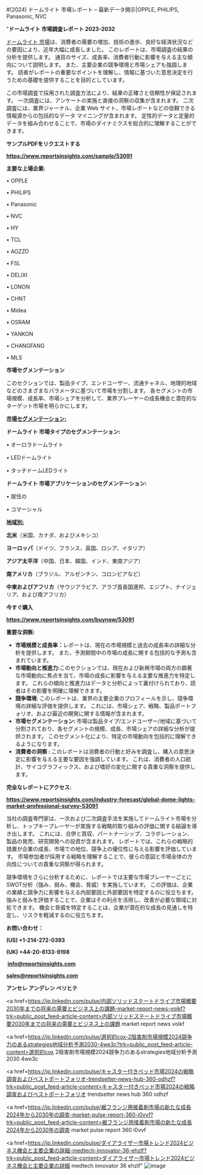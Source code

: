 #(2024) ドームライト 市場レポート – 最新データ開示|OPPLE, PHILIPS, Panasonic, NVC

"<strong>ドームライト 市場調査レポート 2023-2032</strong>

<a href=https://www.reportsinsights.com/sample/53091>ドームライト 市場</a>は、消費者の需要の増加、技術の進歩、良好な経済状況などの要因により、近年大幅に成長しました。 このレポートは、市場調査の結果の分析を提供します。 通貨のサイズ、成長率、消費者行動に影響を与える主な傾向について説明します。 また、主要企業の競争環境と市場シェアも強調します。 読者がレポートの重要なポイントを理解し、情報に基づいた意思決定を行うための基礎を提供することを目的としています。

この市場調査で採用された調査方法により、結果の正確さと信頼性が保証されます。 一次調査には、アンケートの実施と直接の洞察の収集が含まれます。 二次調査には、業界ジャーナル、企業 Web サイト、市場レポートなどの信頼できる情報源からの包括的なデータ マイニングが含まれます。 定性的データと定量的データを組み合わせることで、市場のダイナミクスを総合的に理解することができます。

<strong><b>サンプルPDFをリクエストする</b></strong>

<a href=https://www.reportsinsights.com/sample/53091><strong><u>https://www.reportsinsights.com/sample/53091</u></strong></a>

<strong>主要な上場企業:</strong>

• OPPLE

• PHILIPS

• Panasonic

• NVC

• HY

• TCL

• AOZZO

• FSL

• DELIXI

• LONON

• CHNT

• Midea

• OSRAM

• YANKON

• CHANGFANG

• MLS

<strong>市場セグメンテーション</strong>

このセクションでは、製品タイプ、エンドユーザー、流通チャネル、地理的地域などのさまざまなパラメータに基づいて市場を分割します。 各セグメントの市場規模、成長率、市場シェアを分析して、業界プレーヤーの成長機会と潜在的なターゲット市場を明らかにします。

<strong><u>市場セグメンテーション</u></strong><strong><u>:</u></strong>

<strong>ドームライト 市場タイプのセグメンテーション:</strong>

• オーロラドームライト

• LEDドームライト

• タッチドームLEDライト

<strong>ドームライト 市場アプリケーションのセグメンテーション:</strong>

• 居住の

• コマーシャル

<strong><u>地域別</u></strong><strong><u>:</u></strong>

<strong>北米</strong>（米国、カナダ、およびメキシコ）

<strong>ヨーロッパ</strong>（ドイツ、フランス、英国、ロシア、イタリア）

<strong>アジア太平洋</strong>（中国、日本、韓国、インド、東南アジア）

<strong>南アメリカ</strong>（ブラジル、アルゼンチン、コロンビアなど）

<strong>中東およびアフリカ</strong>（サウジアラビア、アラブ首長国連邦、エジプト、ナイジェリア、および南アフリカ）

<strong>今すぐ購入</strong>

<a href=https://www.reportsinsights.com/buynow/53091><strong><u>https://www.reportsinsights.com/buynow/53091</u></strong></a>

<strong>重要な洞察:</strong>
<ul>
  <li><strong>市場規模と成長率：</strong>レポートは、現在の市場規模と過去の成長率の詳細な分析を提供します。 また、予測期間中の市場の成長に関する包括的な予測も含まれています。</li>
  <li><strong>市場動向と推進力:</strong>このセクションでは、現在および新興市場の両方の顕著な市場動向に焦点を当て、市場の成長に影響を与える主要な推進力を特定します。 これらの傾向と推進力はデータと分析によって裏付けられており、読者はその影響を明確に理解できます。</li>
  <li><strong>競争環境</strong>: このレポートは、業界の主要企業のプロフィールを示し、競争環境の詳細な評価を提供します。 これには、市場シェア、戦略、製品ポートフォリオ、および最近の開発に関する情報が含まれます。</li>
  <li><strong>市場セグメンテーション: </strong>市場は製品タイプ/エンドユーザー/地域に基づいて分割されており、各セグメントの規模、成長、市場シェアの詳細な分析が提供されます。 このセグメント化により、特定の市場動向を包括的に理解できるようになります。</li>
  <li><strong>消費者の洞察 : </strong>このレポートは消費者の行動と好みを調査し、購入の意思決定に影響を与える主要な要因を強調しています。 これは、消費者の人口統計、サイコグラフィックス、および嗜好の変化に関する貴重な洞察を提供します。</li>
</ul>
<strong>完全なレポートにアクセス:</strong>

<a href=https://www.reportsinsights.com/industry-forecast/global-dome-lights-market-professional-survey-53091><strong><u><b>https://www.reportsinsights.com/industry-forecast/global-dome-lights-market-professional-survey-53091</b></u></strong></a>

当社の調査専門家は、一次および二次調査手法を実施してドームライト市場を分析し、トップキープレーヤーが実施する戦略的取り組みの評価に関する結論を導き出します。 これには、合併と買収、パートナーシップ、コラボレーション、製品の発売、研究開発への投資が含まれます。 レポートでは、これらの戦略的措置が企業の成長、市場での地位、競争上の優位性に与える影響を評価しています。 市場参加者が採用する戦略を理解することで、彼らの意図と市場全体の方向性についての貴重な洞察が得られます。

競争環境をさらに分析するために、レポートでは主要な市場プレーヤーごとにSWOT分析（強み、弱み、機会、脅威）を実施しています。 この評価は、企業の業績と競争力に影響を与える内部要因と外部要因を特定するのに役立ちます。 強みと弱みを評価することで、企業はその利点を活用し、改善が必要な領域に対処できます。 機会と脅威を特定することは、企業が潜在的な成長の見通しを特定し、リスクを軽減するのに役立ちます。

<strong>お問い合わせ：</strong>

<strong>(US) +1-214-272-0393</strong>

<strong>(UK) +44-20-8133-9198</strong>

<strong> </strong><a href=info@reportsinsights.com><strong><u>info@reportsinsights.com</u></strong></a>

<a href=sales@reportsinsights.com><strong><u>sales@reportsinsights.com</u></strong></a>

<strong>アンセレ アンデレン ベリヒテ</strong>

<a href=https://jp.linkedin.com/pulse/内部ソリッドステートドライブ市場概要2030年までの将来の需要とビジネス上の課題-market-report-news-voikf?trk=public_post_feed-article-content>内部ソリッドステートドライブ市場概要2030年までの将来の需要とビジネス上の課題 market report news voikf</a>

<a href=https://jp.linkedin.com/pulse/選択的cox-2阻害剤市場規模2024競争力のあるstrategies地域分析予測2030-4we3c?trk=public_post_feed-article-content>選択的cox 2阻害剤市場規模2024競争力のあるstrategies地域分析予測2030 4we3c</a>

<a href=https://jp.linkedin.com/pulse/キャスター付きベッド市場2024の戦略調査およびベストポートフォリオ-trendsetter-news-hub-360-odhzf?trk=public_post_feed-article-content>キャスター付きベッド市場2024の戦略調査およびベストポートフォリオ trendsetter news hub 360 odhzf</a>

<a href=https://jp.linkedin.com/pulse/裾フランジ用接着剤市場の新たな成長2024年から2030年の調査-market-pulse-report-360-i0vvf?trk=public_post_feed-article-content>裾フランジ用接着剤市場の新たな成長2024年から2030年の調査 market pulse report 360 i0vvf</a>

<a href=https://jp.linkedin.com/pulse/ダイアライザー市場トレンド2024ビジネス機会と主要企業の詳細-medtech-innovator-36-ehzlf?trk=public_post_feed-article-content>ダイアライザー市場トレンド2024ビジネス機会と主要企業の詳細 medtech innovator 36 ehzlf</a>"
![image](https://github.com/aakesh123242/RIMarket/assets/158431203/b356f1df-7563-4bd4-a457-f757534a717b)
